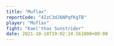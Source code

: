 ```yaml
---
title: "Muflax"
reportCode: "4ZzC3dJ6NPqfKgTB"
player: "Muflax"
fight: "Kael'thas Sunstrider"
date: 2021-10-18T19:02:24.561000+00:00
---
```

